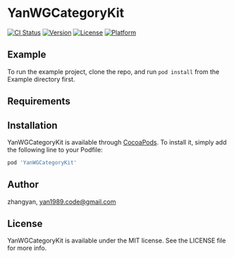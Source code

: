 # YanWGCategoryKit

[![CI Status](https://img.shields.io/travis/zhangyan/YanWGCategoryKit.svg?style=flat)](https://travis-ci.org/zhangyan/YanWGCategoryKit)
[![Version](https://img.shields.io/cocoapods/v/YanWGCategoryKit.svg?style=flat)](https://cocoapods.org/pods/YanWGCategoryKit)
[![License](https://img.shields.io/cocoapods/l/YanWGCategoryKit.svg?style=flat)](https://cocoapods.org/pods/YanWGCategoryKit)
[![Platform](https://img.shields.io/cocoapods/p/YanWGCategoryKit.svg?style=flat)](https://cocoapods.org/pods/YanWGCategoryKit)

## Example

To run the example project, clone the repo, and run `pod install` from the Example directory first.

## Requirements

## Installation

YanWGCategoryKit is available through [CocoaPods](https://cocoapods.org). To install
it, simply add the following line to your Podfile:

```ruby
pod 'YanWGCategoryKit'
```

## Author

zhangyan, yan1989.code@gmail.com

## License

YanWGCategoryKit is available under the MIT license. See the LICENSE file for more info.
